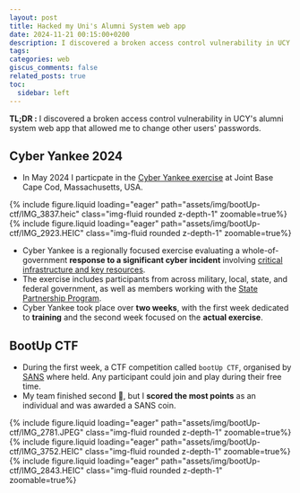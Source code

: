 ```yaml
---
layout: post
title: Hacked my Uni's Alumni System web app
date: 2024-11-21 00:15:00+0200
description: I discovered a broken access control vulnerability in UCY's alumni system web app that allowed me to change other users' passwords.
tags: 
categories: web
giscus_comments: false
related_posts: true
toc:
  sidebar: left
---
```


**TL;DR :** I discovered a broken access control vulnerability in UCY's alumni system web app that allowed me to change other users' passwords.

## Cyber Yankee 2024
- In May 2024 I particpate in the [Cyber Yankee exercise](https://www.dvidshub.net/image/8396710/massachusetts-national-guard-hosts-cyber-yankee-2024) at Joint Base Cape Cod, Massachusetts, USA.
<div class="row mt-3">
    <div class="col-sm mt-3 mt-md-0">
        {% include figure.liquid loading="eager" path="assets/img/bootUp-ctf/IMG_3837.heic" class="img-fluid rounded z-depth-1" zoomable=true%}
    </div>
    <div class="col-sm mt-3 mt-md-0">
        {% include figure.liquid loading="eager" path="assets/img/bootUp-ctf/IMG_2923.HEIC" class="img-fluid rounded z-depth-1" zoomable=true%}
    </div>
</div>

- Cyber Yankee is a regionally focused exercise evaluating a whole-of-government **response to a significant cyber incident** involving <u>critical infrastructure and key resources</u>. 
- The exercise includes participants from across military, local, state, and federal government, as well as members working with the [State Partnership Program](https://www.nationalguard.mil/Leadership/Joint-Staff/J-5/International-Affairs-Division/State-Partnership-Program/).
- Cyber Yankee took place over **two weeks**, with the first week dedicated to **training** and the second week focused on the **actual exercise**.

## BootUp CTF
- During the first week, a CTF competition called `bootUp CTF`, organised by [SANS](https://www.sans.org/) where held. Any participant could join and play during their free time.
- My team finished second 🥈, but I **scored the most points** as an individual and was awarded a SANS coin.
<div class="row mt-3">
    <div class="col-sm mt-3 mt-md-0">
        {% include figure.liquid loading="eager" path="assets/img/bootUp-ctf/IMG_2781.JPEG" class="img-fluid rounded z-depth-1" zoomable=true%}
    </div>
     <div class="col-sm mt-3 mt-md-0">
        {% include figure.liquid loading="eager" path="assets/img/bootUp-ctf/IMG_3752.HEIC" class="img-fluid rounded z-depth-1" zoomable=true%}
    </div>
     <div class="col-sm mt-3 mt-md-0">
        {% include figure.liquid loading="eager" path="assets/img/bootUp-ctf/IMG_2843.HEIC" class="img-fluid rounded z-depth-1" zoomable=true%}
    </div>
</div>





